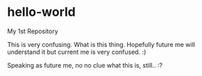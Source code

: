 # hello-world
My 1st Repository

This is very confusing. What is this thing. Hopefully future me will understand it but current me is very confused. :)

Speaking as future me, no no clue what this is, still.. :?
